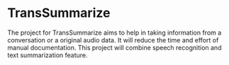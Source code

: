 # TransSummarize
The project for TransSummarize aims to help in taking information from a conversation or a original audio data. It will reduce the time and effort of manual documentation. This project will combine speech recognition and text summarization feature. 
